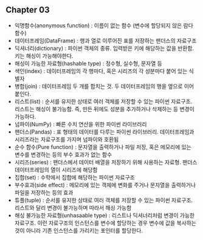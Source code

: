 ## Chapter 03


- 익명함수(anonymous function) : 이름이 없는 함수 (변수에 할당되지 않은 람다 함수)
- 데이터프레임(DataFrame) : 행과 열로 이루어진 표를 저장하는 팬더스의 자료구조
- 딕셔너리(dictionary) : 파이썬 객체의 종류. 입력받은 키에 해당하는 값을 반환함. 키는 해싱이 가능해야한다.
- 해싱이 가능한 자료형(hashable type) : 정수형, 실수형, 문자열 등
- 색인(index) : 데이터프레임의 각 행마다, 혹은 시리즈의 각 성분마다 붙어 있는 식별자
- 병합(join) : 데이터프레임 두 개를 합치는 것. 두 데이터프레임의 행을 옆으로 이어붙인다.
- 리스트(list) : 순서를 유지한 상태로 여러 객체를 저장할 수 있는 파이썬 자료구조. 리스트는 해싱이 불가능함. 즉, 만든 뒤에도 성분을 추가하거나 삭제하는 등 변경이 가능하다.
- 넘파이(NumPy) : 빠른 수치 연산을 위한 파이썬 라이브러리
- 팬더스(Pandas) : 표 형태의 데이터를 다루는 파이썬 라이브러리. 데이터프레임과 시리즈라는 자료구조를 가지며 넘파이와 호환됨
- 순수 함수(Pure function) : 문자열을 출력하거나 파일 저장, 혹은 메모리에 있는 변수를 변경하는 등의 부수 효과가 없는 함수
- 시리즈(series) : 팬더스에서 데이터 배열을 저장하기 위해 사용하는 자료형. 팬더스 데이터프레임의 열이 시리즈에 해당함
- 집합(set) : 수학에서 집합에 해당하는 파이썬 자료구조
- 부수효과(side effect) : 메모리에 있는 객체에 변화를 주거나 문자열을 출력하거나 파일을 저장하는 등의 효과
- 튜플(tuple) : 순서를 유지한 상태로 여러 객체를 저장할 수 있는 파이썬 자료구조. 리스트와 달리 변경이 불가능하며 따라서 해싱 가능함
- 해싱 불가능한 자료형(unhasaable type) : 리스트나 딕셔너리처럼 변경이 가능한 자료구조. 이런 자료구조의 인스턴스를 변수에 할당하는 경우 변수에 값을 복사하는 것이 아니라 기존 인스턴스를 가리키는 포인터를 할당한다.